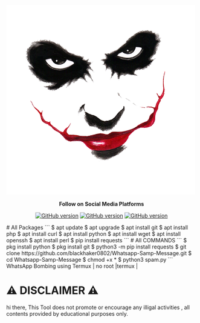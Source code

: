 ![full](joker-21110.png)
<p align="center">
  <b> Follow on Social Media Platforms </b>
</p>
<p align="center">
<a href=""><img title="GitHub version" src="https://img.shields.io/badge/-Facebook-blue" ></a> <a href="https://instagram.com/maheshpawar0802?igshid=yy1vj2qxk4n4"><img title="GitHub version" src="https://img.shields.io/badge/-instagram-red" ></a> <a href="https://github.com/BlackPanther123-bot"><img title="GitHub version" src="https://img.shields.io/badge/-github-black" ></a>
</p>
# All Packages 
```
$ apt update 
$ apt upgrade 
$ apt install git 
$ apt install php 
$ apt install curl 
$ apt install python
$ apt install wget 
$ apt install openssh 
$ apt install perl
$ pip install requests
```
# All COMMANDS
```
$ pkg install python
$ pkg install git
$ python3 -m pip install requests
$ git clone https://github.com/blackhaker0802/Whatsapp-Samp-Message.git
$ cd Whatsapp-Samp-Message
$ chmod +x *
$ python3 spam.py
```
WhatsApp Bombing using Termux | no root |termux |

# ⚠️ DISCLAIMER ⚠️

hi there, 
This Tool does not promote or encourage any illigal activities , all contents provided by educational purposes only. 

